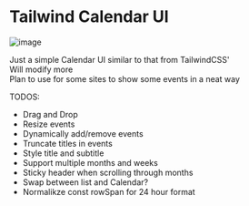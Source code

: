 # Tailwind Calendar UI
![image](https://github.com/chukwumaokere/tailwind-calendar-ui/assets/16673873/76cb7efd-fb79-4b6f-ba56-0f4cfddc6e37)

Just a simple Calendar UI similar to that from TailwindCSS'  
Will modify more  
Plan to use for some sites to show some events in a neat way  

TODOS:
- Drag and Drop
- Resize events 
- Dynamically add/remove events
- Truncate titles in events
- Style title and subtitle
- Support multiple months and weeks
- Sticky header when scrolling through months
- Swap between list and Calendar?
- Normalikze const rowSpan for 24 hour format 
